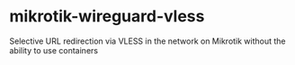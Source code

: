 # mikrotik-wireguard-vless
Selective URL redirection via VLESS in the network on Mikrotik without the ability to use containers
